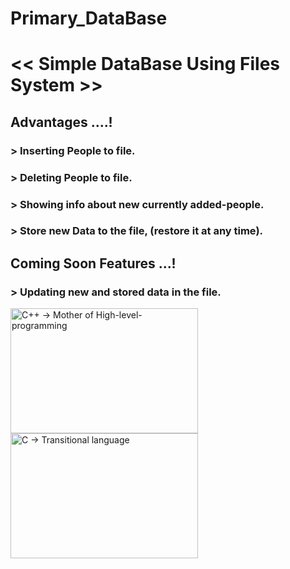 #            Primary_DataBase
# << Simple DataBase Using Files System >>

## Advantages ....!
### > Inserting People to file.
### > Deleting People to file.
### > Showing info about new currently added-people.
### > Store new Data to the file, (restore it at any time).



## Coming Soon Features ...!
### > Updating new and stored data in the file.

<img src="https://brandslogos.com/wp-content/uploads/thumbs/c-logo-black-and-white.png" alt="C++ -> Mother of High-level-programming" width="300" height="200">
<img src="https://cdn.hackr.io/uploads/topics_svg/c.svg" alt="C -> Transitional language" width="300" height="200">


